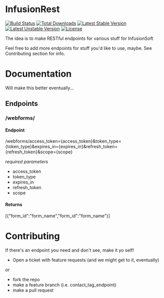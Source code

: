 # InfusionRest

[![Build Status](https://travis-ci.org/laravel/framework.svg)](https://travis-ci.org/laravel/framework)
[![Total Downloads](https://poser.pugx.org/laravel/framework/d/total.svg)](https://packagist.org/packages/laravel/framework)
[![Latest Stable Version](https://poser.pugx.org/laravel/framework/v/stable.svg)](https://packagist.org/packages/laravel/framework)
[![Latest Unstable Version](https://poser.pugx.org/laravel/framework/v/unstable.svg)](https://packagist.org/packages/laravel/framework)
[![License](https://poser.pugx.org/laravel/framework/license.svg)](https://packagist.org/packages/laravel/framework)

The idea is to make RESTful endpoints for various stuff for InfusionSoft

Feel free to add more endpoints for stuff you'd like to use, maybe. See Contributing section for info.

# Documentation

Will make this better eventually...

## Endpoints

### /webforms/

#### Endpoint

/webforms/access_token={access_token}&token_type={token_type}&expires_in={expires_in}&refresh_token={refresh_token}&scope={scope}

*required parameters*

- access_token
- token_type
- expires_in
- refresh_token
- scope

#### Returns

[{"form_id":"form_name","form_id":"form_name"}]

# Contributing

If there's an endpoint you need and don't see, make it yo self!

- Open a ticket with feature requests (and we might get to it, eventually)

*or*

- fork the repo
- make a feature branch (i.e. contact_tag_endpoint)
- make a pull request
